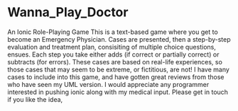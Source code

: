# Wanna_Play_Doctor
An Ionic Role-Playing Game
This is a text-based game where you get to become an Emergency Physician. Cases are presented, then a step-by-step evaluation and treatment plan, consisiting of multiple choice questions, ensues. Each step you take either adds (if correct or partially correct) or subtracts (for errors).
These cases are based on real-life experiences, so those cases that may seem to be extreme, or fictitious, are not!
I have many cases to include into this game, and have gotten great reviews from those who have seen my UML version. I would appreciate any programmer interested in pushing ionic along with my medical input.
Please get in touch if you like the idea,
